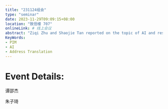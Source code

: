```yaml
---
title: "231124组会"
type: "seminar"
date: 2023-11-29T09:09:15+08:00
location: "致信楼 707"
onlineLink: # 线上会议
abstract: "Ziqi Zhu and Shaojie Tan reported on the topic of AI and restricted address translation."
KeyWords:
- PIM
- AI
- Address Translation
---
```


# Event Details:

谭邵杰

朱子琦